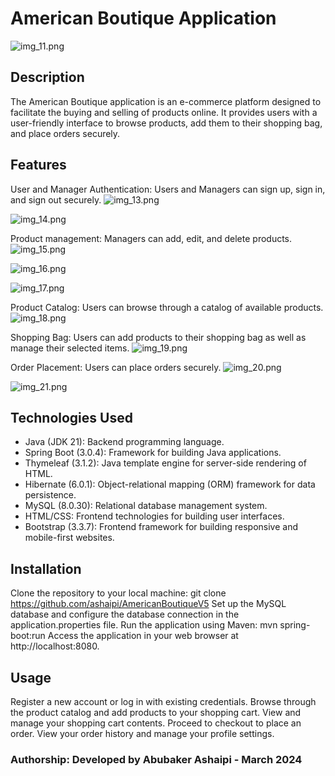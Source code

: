 # American Boutique Application
![img_11.png](img_11.png)

## Description
The American Boutique application is an e-commerce platform designed to facilitate the buying and selling of products online. It provides users with a user-friendly interface to browse products, add them to their shopping bag, and place orders securely.

## Features
User and Manager Authentication: Users and Managers can sign up, sign in, and sign out securely.
![img_13.png](img_13.png)

![img_14.png](img_14.png)

Product management: Managers can add, edit, and delete products.
![img_15.png](img_15.png)

![img_16.png](img_16.png)

![img_17.png](img_17.png)

Product Catalog: Users can browse through a catalog of available products.
![img_18.png](img_18.png)

Shopping Bag: Users can add products to their shopping bag as well as manage their selected items.
![img_19.png](img_19.png)

Order Placement: Users can place orders securely.
![img_20.png](img_20.png)

![img_21.png](img_21.png)

## Technologies Used
- Java (JDK 21): Backend programming language.
- Spring Boot (3.0.4): Framework for building Java applications.
- Thymeleaf (3.1.2): Java template engine for server-side rendering of HTML.
- Hibernate (6.0.1): Object-relational mapping (ORM) framework for data persistence.
- MySQL (8.0.30): Relational database management system.
- HTML/CSS: Frontend technologies for building user interfaces.
- Bootstrap (3.3.7): Frontend framework for building responsive and mobile-first websites.

## Installation
Clone the repository to your local machine: git clone <https://github.com/ashaipi/AmericanBoutiqueV5>
Set up the MySQL database and configure the database connection in the application.properties file.
Run the application using Maven: mvn spring-boot:run
Access the application in your web browser at http://localhost:8080.

## Usage
Register a new account or log in with existing credentials.
Browse through the product catalog and add products to your shopping cart.
View and manage your shopping cart contents.
Proceed to checkout to place an order.
View your order history and manage your profile settings.

### Authorship: Developed by Abubaker Ashaipi - March 2024